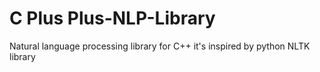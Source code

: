 # C Plus Plus-NLP-Library
Natural language processing library for C++ it's inspired by python NLTK library

